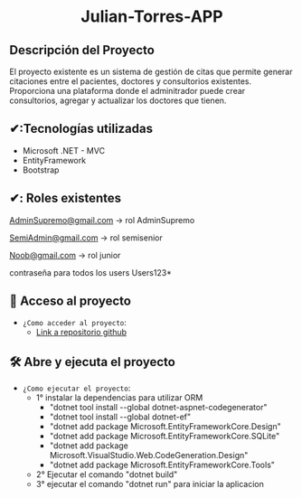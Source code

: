 <h1 align="center">
  <p align="center">Julian-Torres-APP</p>
</h1>


<h2>Descripción del Proyecto</h2>
<p>El proyecto existente es un sistema de gestión de citas que permite generar citaciones entre el pacientes, doctores y consultorios existentes. Proporciona una plataforma donde el adminitrador puede crear consultorios, agregar y actualizar los doctores que tienen. 
</p>

## ✔:Tecnologías utilizadas
  - Microsoft .NET - MVC
  - EntityFramework
  - Bootstrap

## ✔: Roles existentes

AdminSupremo@gmail.com -> rol AdminSupremo

SemiAdmin@gmail.com -> rol semisenior

Noob@gmail.com -> rol junior

contraseña para todos los users Users123*



## 📁 Acceso al proyecto

- `¿Como acceder al proyecto`:
    - [Link a repositorio github](https://github.com/jt2312/ProyectoHerramientasProgramacion.git)


## 🛠️ Abre y ejecuta el proyecto

-  `¿Como ejecutar el proyecto`:
    - 1° instalar la dependencias para utilizar ORM
        - "dotnet tool install --global dotnet-aspnet-codegenerator"          
        - "dotnet tool install --global dotnet-ef"
        - "dotnet add package Microsoft.EntityFrameworkCore.Design"
        - "dotnet add package Microsoft.EntityFrameworkCore.SQLite"
        - "dotnet add package Microsoft.VisualStudio.Web.CodeGeneration.Design"
        - "dotnet add package Microsoft.EntityFrameworkCore.Tools"
    - 2° Ejecutar el comando "dotnet build"
    - 3° ejecutar el comando "dotnet run" para iniciar la aplicacion

